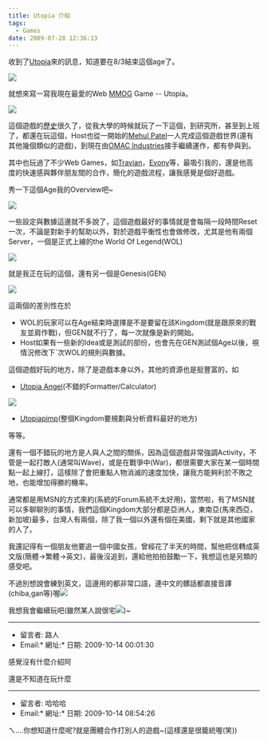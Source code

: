 ```yaml
---
title: Utopia 介紹
tags:
  - Games
date: 2009-07-28 12:36:13
---
```


收到了[Utopia](http://utopia.swirve.com/)來的訊息[](http://utopia.swirve.com/)，知道要在8/3結束這個age了。

[![](http://e.share.photo.xuite.net/retsamsu/1e2323c/3423409/129792139_s.jpg)](http://photo.xuite.net/_r9009/retsamsu/3423409/1.jpg)

就想來寫一寫我現在最愛的Web [MMOG](http://en.wikipedia.org/wiki/Massively_multiplayer_x.line_game) Game -- Utopia。

[![](http://e.share.photo.xuite.net/retsamsu/1e23289/3423409/129796056_m.jpg)](http://photo.xuite.net/_r9009/retsamsu/3423409/4.jpg)

這個遊戲的[歷史](http://en.wikipedia.org/wiki/Utopia_%28online_game%29)很久了，從我大學的時候就玩了一下這個，到研究所，甚至到上班了，都還在玩這個，Host也從一開始的[Mehul Patel](http://www.utopiatemple.com/photo.php?name=mehulpatel)一人完成這個遊戲世界(還有其他幾個類似的遊戲)，到現在由[OMAC Industries](http://omacindustries.com/ "http://omacindustries.com/")接手繼續運作，都有參與到。

其中也玩過了不少Web Games，如[Travian](http://www.travian.com/)，[Evony](http://www.evony.com/)等，最吸引我的，還是他高度的快速感與夥伴朋友間的合作，簡化的遊戲流程，讓我感覺是個好遊戲。

秀一下這個Age我的Overview吧~

[![](http://e.share.photo.xuite.net/retsamsu/1e23269/3423409/129795768_m.jpg)](http://photo.xuite.net/_r9009/retsamsu/3423409/3.jpg)

一些設定與數據這邊就不多說了，這個遊戲最好的事情就是會每隔一段時間Reset一次，不論是對新手的幫助以外，對於遊戲平衡性也會做修改，尤其是他有兩個Server，一個是正式上線的the World Of Legend(WOL)

![](http://utopia.swirve.com/site_images/sml-wol.gif)

就是我正在玩的這個，還有另一個是Genesis(GEN)

![](http://utopia.swirve.com/site_images/sml-gen.gif)

這兩個的差別性在於

*   WOL的玩家可以在Age結束時選擇是不是要留在該Kingdom(就是跟原來的戰友並肩作戰)，但GEN就不行了，每一次就像是新的開始。
*   Host如果有一些新的Idea或是測試的部份，也會先在GEN測試個Age以後，視情況修改下ˋ次WOL的規則與數據。

這個遊戲好玩的地方，除了是遊戲本身以外，其他的資源也是挺豐富的，如

*   [Utopia Angel](http://www.utopiatemple.com/)(不錯的Formatter/Calculator)

[![](http://e.share.photo.xuite.net/retsamsu/1e23224/3423409/129794419_m.jpg)](http://photo.xuite.net/_r9009/retsamsu/3423409/2.jpg)

*   [Utopiapimp](http://utopiapimp.com/)(整個Kingdom要規劃與分析資料最好的地方)

等等。

還有一個不錯玩的地方是人與人之間的關係，因為這個遊戲非常強調Activity，不管是一起打敵人(通常叫Wave)，或是在戰爭中(War)，都很需要大家在某一個時間點一起上線打，這樣除了會把重點人物消滅的速度加快，讓我方能夠利於不敗之地，也能增加得勝的機率。

通常都是用MSN的方式來約(系統的Forum系統不太好用)，當然啦，有了MSN就可以多聊聊別的事情，我們這個Kingdom大部分都是亞洲人，東南亞(馬來西亞，新加坡)最多，台灣人有兩個，除了我一個以外還有個在美國，剩下就是其他國家的人了。

我還記得有一個朋友他要追一個中國女孩，曾經花了半天的時間，幫他把信轉成英文版(簡體-&gt;繁體-&gt;英文)，最後沒追到，還給他拍拍鼓勵一下，我想這也是另類的感受吧。

不過別想說會練到英文，這邊用的都非常口語，連中文的髒話都直接音譯(chiba,gan等)喔![](http://s.blog.xuite.net/_image/emotion/m12.gif)

我想我會繼續玩吧(雖然某人說很宅![](http://s.blog.xuite.net/_image/emotion/m20.gif))~

* * *

*   留言者: 路人
*   Email:*   網址:*   日期: 2009-10-14 00:01:30

感覺沒有什麼介紹阿

還是不知道在玩什麼

* * *

*   留言者: 哈哈哈
*   Email:*   網址:*   日期: 2009-10-14 08:54:26

ㄟ....你想知道什麼呢?就是團體合作打別人的遊戲~(這樣還是很籠統喔(笑))